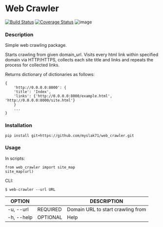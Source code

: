 Web Crawler
===========

[![Build Status](https://travis-ci.org/myslak71/web_crawler.svg?branch=master)](https://travis-ci.org/myslak71/web-crawler)
[![Coverage Status](https://coveralls.io/repos/github/myslak71/web_crawler/badge.svg?branch=master)](https://coveralls.io/github/myslak71/web-crawler?branch=master)
![image](https://img.shields.io/badge/python-3.7-blue.svg)
### Description

Simple web crawling package.

Starts crawling from given domain_url. Visits every html link within specified domain
via HTTP/HTTPS, collects each site title and links and repeats the process for
collected links.

Returns dictionary of dictionaries as follows:

    {
        'http://0.0.0.0:8000': {
        'title': 'Index',
        'links': {'http://0.0.0.0:8000/example.html', 'http://0.0.0.0:8000/site.html'}
        }
        ...
    }
     
### Installation

```
pip install git+https://github.com/myslak71/web_crawler.git
```

### Usage
In scripts:
```
from web_crawler import site_map
site_map(url)
```

CLI:
 ```
 $ web-crawler --url URL
 ```
|OPTION    | |DESCRIPTION |
| --------  |---|-------------|
|-u, --url|REQUIRED |Domain URL to start crawling from|
|-h, --help|OPTIONAL |Help|
